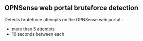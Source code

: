 ## OPNSense web portal bruteforce detection

Detects bruteforce attempts on the OPNSense web portal :
 - more than 5 attempts
 - 10 seconds between each


